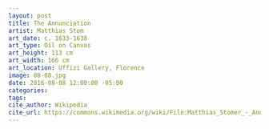 ```yaml
---
layout: post
title: The Annunciation
artist: Matthias Stom
art_date: c. 1633-1638
art_type: Oil on Canvas
art_height: 113 cm
art_width: 166 cm
art_location: Uffizi Gallery, Florence
image: 08-08.jpg
date: 2016-08-08 12:00:00 -05:00
categories:
tags:
cite_author: Wikipedia
cite_url: https://commons.wikimedia.org/wiki/File:Matthias_Stomer_-_Annunciazione_-_Google_Art_Project.jpg
---
```

